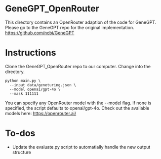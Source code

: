 # GeneGPT_OpenRouter

This directory contains an OpenRouter adaption of the code for GeneGPT. Please go to the GeneGPT repo for the original implementation. https://github.com/ncbi/GeneGPT

# Instructions

Clone the GeneGPT_OpenRouter repo to our computer. Change into the directory. 

```
python main.py \
  --input data/geneturing.json \
  --model openai/gpt-4o \
  --mask 111111
```

You can specify any OpenRouter model with the --model flag. If none is specified, the script defaults to openai/gpt-4o. Check out the available models here: https://openrouter.ai/

# To-dos
* Update the evaluate.py script to automatially handle the new output structure
